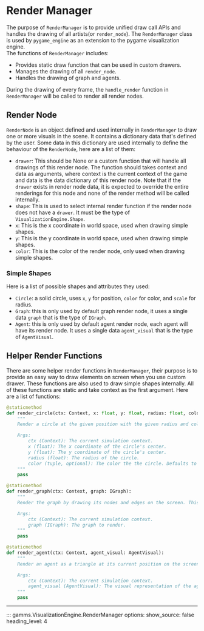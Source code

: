 # Render Manager

The purpose of `RenderManager` is to provide unified draw call APIs and handles the drawing of all artists(or `render_node`). The `RenderManager` class is used by `pygame_engine` as an extension to the pygame visualization engine.  
The functions of `RenderManager` includes:
- Provides static draw function that can be used in custom drawers.
- Manages the drawing of all `render_node`.
- Handles the drawing of graph and agents.

During the drawing of every frame, the `handle_render` function in `RenderManager` will be called to render all render nodes.

## Render Node
`RenderNode` is an object defined and used internally in `RenderManager` to draw one or more visuals in the scene. It contains a dictionary data that's defined by the user. Some data in this dictionary are used internally to define the behaviour of the `RenderNode`, here are a list of them:
- `drawer`: This should be None or a custom function that will handle all drawings of this render node. The function should takes context and data as arguments, where context is the current context of the game and data is the data dictionary of this render node. Note that if the `drawer` exists in render node data, it is expected to override the entire renderings for this node and none of the render method will be called internally.
- `shape`: This is used to select internal render function if the render node does not have a `drawer`. It must be the type of `VisualizationEngine.Shape`.
- `x`: This is the x coordinate in world space, used when drawing simple shapes.
- `y`: This is the y coordinate in world space, used when drawing simple shapes.
- `color`: This is the color of the render node, only used when drawing simple shapes.

### Simple Shapes
Here is a list of possible shapes and attributes they used:
- `Circle`: a solid circle, uses `x`, `y` for position, `color` for color, and `scale` for radius.
- `Graph`: this is only used by default graph render node, it uses a single data `graph` that is the type of `IGraph`.
- `Agent`: this is only used by default agent render node, each agent will have its render node. It uses a single data `agent_visual` that is the type of `AgentVisual`.

## Helper Render Functions
There are some helper render functions in `RenderManager`, their purpose is to provide an easy way to draw elements on screen when you use custom drawer. These functions are also used to draw simple shapes internally. All of these functions are static and take context as the first argument.
Here are a list of functions:
```python
@staticmethod
def render_circle(ctx: Context, x: float, y: float, radius: float, color: tuple=Color.Black):
    """
    Render a circle at the given position with the given radius and color.

    Args:
        ctx (Context): The current simulation context.
        x (float): The x coordinate of the circle's center.
        y (float): The y coordinate of the circle's center.
        radius (float): The radius of the circle.
        color (tuple, optional): The color the the circle. Defaults to Color.Black.
    """
    pass

@staticmethod
def render_graph(ctx: Context, graph: IGraph):
    """
    Render the graph by drawing its nodes and edges on the screen. This is the default rendering method for graphs.

    Args:
        ctx (Context): The current simulation context.
        graph (IGraph): The graph to render.
    """
    pass

@staticmethod
def render_agent(ctx: Context, agent_visual: AgentVisual):
    """
    Render an agent as a triangle at its current position on the screen. This is the default rendering method for agents.

    Args:
        ctx (Context): The current simulation context.
        agent_visual (AgentVisual): The visual representation of the agent to render.
    """
    pass
```

---
::: gamms.VisualizationEngine.RenderManager
    options:
        show_source: false
        heading_level: 4